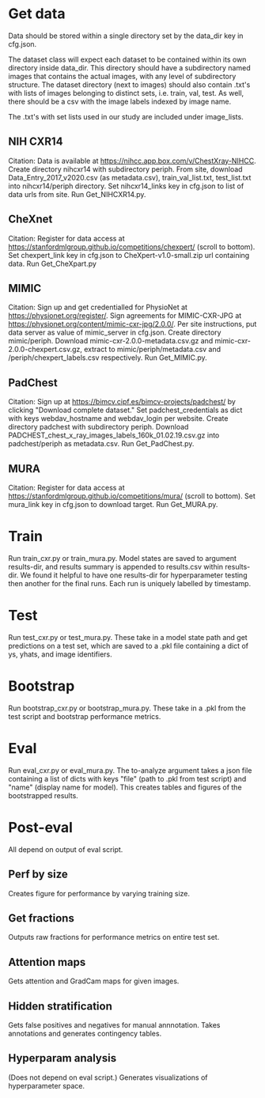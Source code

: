 # Get data
Data should be stored within a single directory set by the data_dir key in cfg.json.

The dataset class will expect each dataset to be contained within its own directory inside data_dir. This directory should have a subdirectory named images that contains the actual images, with any level of subdirectory structure. The dataset directory (next to images) should also contain .txt's with lists of images belonging to distinct sets, i.e. train, val, test. As well, there should be a csv with the image labels indexed by image name.

The .txt's with set lists used in our study are included under image_lists.

## NIH CXR14
Citation:
Data is available at https://nihcc.app.box.com/v/ChestXray-NIHCC. Create directory nihcxr14 with subdirectory periph. From site, download Data_Entry_2017_v2020.csv (as metadata.csv), train_val_list.txt, test_list.txt into nihcxr14/periph directory. Set nihcxr14_links key in cfg.json to list of data urls from site.
Run Get_NIHCXR14.py.

## CheXnet
Citation:
Register for data access at https://stanfordmlgroup.github.io/competitions/chexpert/ (scroll to bottom). Set chexpert_link key in cfg.json to CheXpert-v1.0-small.zip url containing data. Run Get_CheXpart.py

## MIMIC
Citation: 
Sign up and get credentialled for PhysioNet at https://physionet.org/register/. Sign agreements for MIMIC-CXR-JPG at https://physionet.org/content/mimic-cxr-jpg/2.0.0/. Per site instructions, put data server as value of mimic_server in cfg.json. Create directory mimic/periph. Download mimic-cxr-2.0.0-metadata.csv.gz and mimic-cxr-2.0.0-chexpert.csv.gz, extract to mimic/periph/metadata.csv and /periph/chexpert_labels.csv respectively. Run Get_MIMIC.py.

## PadChest
Citation:
Sign up at https://bimcv.cipf.es/bimcv-projects/padchest/ by clicking "Download complete dataset." Set padchest_credentials as dict with keys webdav_hostname and webdav_login per website. Create directory padchest with subdirectory periph. Download PADCHEST_chest_x_ray_images_labels_160k_01.02.19.csv.gz into padchest/periph as metadata.csv. Run Get_PadChest.py.

## MURA
Citation:
Register for data access at https://stanfordmlgroup.github.io/competitions/mura/ (scroll to bottom). Set mura_link key in cfg.json to download target. Run Get_MURA.py.

# Train
Run train_cxr.py or train_mura.py. Model states are saved to argument results-dir, and results summary is appended to results.csv within results-dir. We found it helpful to have one results-dir for hyperparameter testing then another for the final runs. Each run is uniquely labelled by timestamp.

# Test
Run test_cxr.py or test_mura.py. These take in a model state path and get predictions on a test set, which are saved to a .pkl file containing a dict of ys, yhats, and image identifiers. 

# Bootstrap
Run bootstrap_cxr.py or bootstrap_mura.py. These take in a .pkl from the test script and bootstrap performance metrics.

# Eval
Run eval_cxr.py or eval_mura.py. The to-analyze argument takes a json file containing a list of dicts with keys "file" (path to .pkl from test script) and "name" (display name for model). This creates tables and figures of the bootstrapped results.

# Post-eval
All depend on output of eval script. 

## Perf by size
Creates figure for performance by varying training size.

## Get fractions
Outputs raw fractions for performance metrics on entire test set.

## Attention maps
Gets attention and GradCam maps for given images.

## Hidden stratification
Gets false positives and negatives for manual annnotation. Takes annotations and generates contingency tables.

## Hyperparam analysis
(Does not depend on eval script.) Generates visualizations of hyperparameter space.
